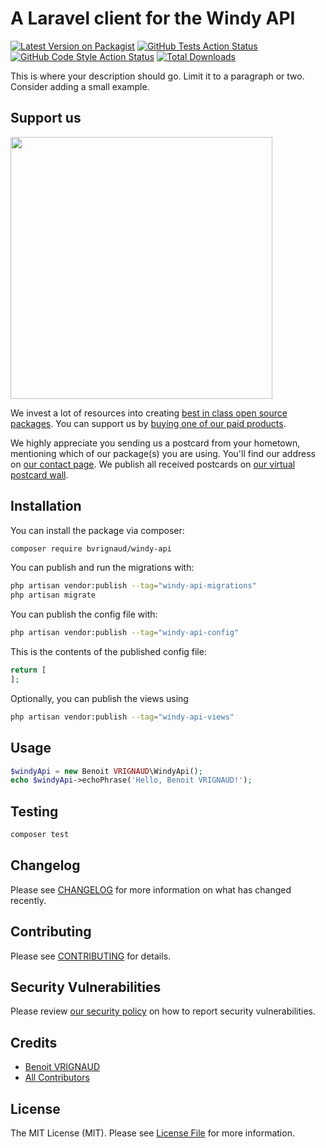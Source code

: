 # A Laravel client for the Windy API

[![Latest Version on Packagist](https://img.shields.io/packagist/v/bvrignaud/windy-api.svg?style=flat-square)](https://packagist.org/packages/bvrignaud/windy-api)
[![GitHub Tests Action Status](https://img.shields.io/github/actions/workflow/status/bvrignaud/windy-api/run-tests.yml?branch=main&label=tests&style=flat-square)](https://github.com/bvrignaud/windy-api/actions?query=workflow%3Arun-tests+branch%3Amain)
[![GitHub Code Style Action Status](https://img.shields.io/github/actions/workflow/status/bvrignaud/windy-api/fix-php-code-style-issues.yml?branch=main&label=code%20style&style=flat-square)](https://github.com/bvrignaud/windy-api/actions?query=workflow%3A"Fix+PHP+code+style+issues"+branch%3Amain)
[![Total Downloads](https://img.shields.io/packagist/dt/bvrignaud/windy-api.svg?style=flat-square)](https://packagist.org/packages/bvrignaud/windy-api)

This is where your description should go. Limit it to a paragraph or two. Consider adding a small example.

## Support us

[<img src="https://github-ads.s3.eu-central-1.amazonaws.com/windy-api.jpg?t=1" width="419px" />](https://spatie.be/github-ad-click/windy-api)

We invest a lot of resources into creating [best in class open source packages](https://spatie.be/open-source). You can support us by [buying one of our paid products](https://spatie.be/open-source/support-us).

We highly appreciate you sending us a postcard from your hometown, mentioning which of our package(s) you are using. You'll find our address on [our contact page](https://spatie.be/about-us). We publish all received postcards on [our virtual postcard wall](https://spatie.be/open-source/postcards).

## Installation

You can install the package via composer:

```bash
composer require bvrignaud/windy-api
```

You can publish and run the migrations with:

```bash
php artisan vendor:publish --tag="windy-api-migrations"
php artisan migrate
```

You can publish the config file with:

```bash
php artisan vendor:publish --tag="windy-api-config"
```

This is the contents of the published config file:

```php
return [
];
```

Optionally, you can publish the views using

```bash
php artisan vendor:publish --tag="windy-api-views"
```

## Usage

```php
$windyApi = new Benoit VRIGNAUD\WindyApi();
echo $windyApi->echoPhrase('Hello, Benoit VRIGNAUD!');
```

## Testing

```bash
composer test
```

## Changelog

Please see [CHANGELOG](CHANGELOG.md) for more information on what has changed recently.

## Contributing

Please see [CONTRIBUTING](CONTRIBUTING.md) for details.

## Security Vulnerabilities

Please review [our security policy](../../security/policy) on how to report security vulnerabilities.

## Credits

- [Benoit VRIGNAUD](https://github.com/bvrignaud)
- [All Contributors](../../contributors)

## License

The MIT License (MIT). Please see [License File](LICENSE.md) for more information.
